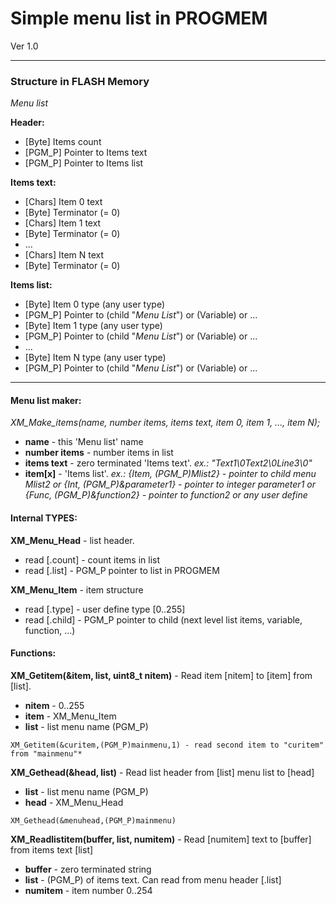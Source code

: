 # Simple menu list in PROGMEM
Ver 1.0

---
### Structure in FLASH Memory
*Menu list*

**Header:**
- [Byte] Items count
- [PGM_P] Pointer to Items text
- [PGM_P] Pointer to Items list

**Items text:**
- [Chars] Item 0 text
- [Byte] Terminator (= 0)
- [Chars] Item 1 text
- [Byte] Terminator (= 0)
- ...
- [Chars] Item N text
- [Byte] Terminator (= 0)

**Items list:**
- [Byte] Item 0 type (any user type)
- [PGM_P] Pointer to (child "*Menu List*") or (Variable) or ...
- [Byte] Item 1 type (any user type)
- [PGM_P] Pointer to (child "*Menu List*") or (Variable) or ...
- ...
- [Byte] Item N type (any user type)
- [PGM_P] Pointer to (child "*Menu List*") or (Variable) or ...

---
#### Menu list maker:

*XM_Make_items(name, number items, items text, item 0, item 1, ..., item N);*

- **name** - this 'Menu list' name
- **number items** - number items in list
- **items text** - zero terminated 'Items text'. *ex.: "Text1\0Text2\0Line3\0"*
- **item[x]** - 'Items list'. *ex.: {Item, (PGM_P)Mlist2} - pointer to child menu Mlist2 or {Int, (PGM_P)&parameter1} - pointer to integer parameter1 or {Func, (PGM_P)&function2} - pointer to function2 or any user define*

#### Internal TYPES:

**XM_Menu_Head** - list header.
- read [.count] - count items in list
- read [.list] - PGM_P pointer to list in PROGMEM

**XM_Menu_Item** - item structure
- read [.type] - user define type [0..255]
- read [.child] - PGM_P pointer to child (next level list items, variable, function, ...)

#### Functions:

**XM_Getitem(&item, list, uint8_t nitem)** - Read item [nitem] to [item] from [list].
- **nitem** - 0..255
- **item** - XM_Menu_Item
- **list** - list menu name (PGM_P)
```
XM_Getitem(&curitem,(PGM_P)mainmenu,1) - read second item to "curitem" from "mainmenu"*
```

**XM_Gethead(&head, list)** - Read list header from [list] menu list to [head]
- **list** - list menu name (PGM_P)
- **head** - XM_Menu_Head
```
XM_Gethead(&menuhead,(PGM_P)mainmenu)
```
**XM_Readlistitem(buffer, list, numitem)** - Read [numitem] text to [buffer] from items text [list]
- **buffer** - zero terminated string
- **list** - (PGM_P) of items text. Can read from menu header [.list]
- **numitem** - item number 0..254

